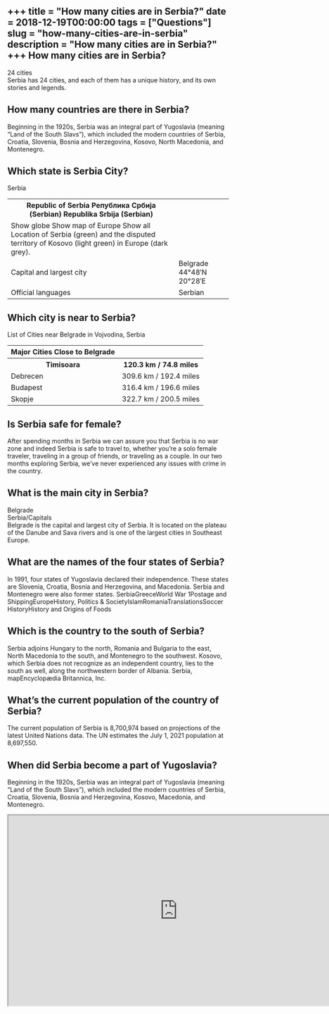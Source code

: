 +++
title = "How many cities are in Serbia?"
date = 2018-12-19T00:00:00
tags = ["Questions"]
slug = "how-many-cities-are-in-serbia"
description = "How many cities are in Serbia?"
+++
How many cities are in Serbia?
------------------------------

24 cities  
Serbia has 24 cities, and each of them has a unique history, and its own stories and legends.

How many countries are there in Serbia?
---------------------------------------

Beginning in the 1920s, Serbia was an integral part of Yugoslavia (meaning “Land of the South Slavs”), which included the modern countries of Serbia, Croatia, Slovenia, Bosnia and Herzegovina, Kosovo, North Macedonia, and Montenegro.

Which state is Serbia City?
---------------------------

Serbia

<table><tr><th>Republic of Serbia Република Србија (Serbian) Republika Srbija (Serbian)</th></tr><tr><td>Show globe Show map of Europe Show all Location of Serbia (green) and the disputed territory of Kosovo (light green) in Europe (dark grey).</td></tr><tr><td>Capital and largest city</td><td>Belgrade 44°48′N 20°28′E</td></tr><tr><td>Official languages</td><td>Serbian</td></tr></table>

Which city is near to Serbia?
-----------------------------

List of Cities near Belgrade in Vojvodina, Serbia

<table><tr><th>Major Cities Close to Belgrade</th></tr><tr><th>Timisoara</th><th>120.3 km / 74.8 miles</th></tr><tr><td>Debrecen</td><td>309.6 km / 192.4 miles</td></tr><tr><td>Budapest</td><td>316.4 km / 196.6 miles</td></tr><tr><td>Skopje</td><td>322.7 km / 200.5 miles</td></tr></table>

Is Serbia safe for female?
--------------------------

After spending months in Serbia we can assure you that Serbia is no war zone and indeed Serbia is safe to travel to, whether you’re a solo female traveler, traveling in a group of friends, or traveling as a couple. In our two months exploring Serbia, we’ve never experienced any issues with crime in the country.

What is the main city in Serbia?
--------------------------------

Belgrade  
Serbia/Capitals  
Belgrade is the capital and largest city of Serbia. It is located on the plateau of the Danube and Sava rivers and is one of the largest cities in Southeast Europe.

What are the names of the four states of Serbia?
------------------------------------------------

In 1991, four states of Yugoslavia declared their independence. These states are Slovenia, Croatia, Bosnia and Herzegovina, and Macedonia. Serbia and Montenegro were also former states. SerbiaGreeceWorld War 1Postage and ShippingEuropeHistory, Politics &amp; SocietyIslamRomaniaTranslationsSoccer HistoryHistory and Origins of Foods

Which is the country to the south of Serbia?
--------------------------------------------

Serbia adjoins Hungary to the north, Romania and Bulgaria to the east, North Macedonia to the south, and Montenegro to the southwest. Kosovo, which Serbia does not recognize as an independent country, lies to the south as well, along the northwestern border of Albania. Serbia, mapEncyclopædia Britannica, Inc.

What’s the current population of the country of Serbia?
-------------------------------------------------------

The current population of Serbia is 8,700,974 based on projections of the latest United Nations data. The UN estimates the July 1, 2021 population at 8,697,550.

When did Serbia become a part of Yugoslavia?
--------------------------------------------

Beginning in the 1920s, Serbia was an integral part of Yugoslavia (meaning “Land of the South Slavs”), which included the modern countries of Serbia, Croatia, Slovenia, Bosnia and Herzegovina, Kosovo, Macedonia, and Montenegro.

<iframe allow="accelerometer; autoplay; clipboard-write; encrypted-media; gyroscope; picture-in-picture" allowfullscreen="" class="__youtube_prefs__  epyt-is-override  no-lazyload" data-no-lazy="1" data-origheight="433" data-origwidth="770" data-skipgform_ajax_framebjll="" height="433" id="_ytid_80290" loading="lazy" src="https://www.youtube.com/embed/1pxrIj9Xyps?enablejsapi=1&autoplay=0&cc_load_policy=0&cc_lang_pref=&iv_load_policy=1&loop=0&modestbranding=0&rel=1&fs=1&playsinline=0&autohide=2&theme=dark&color=red&controls=1&" title="YouTube player" width="770"></iframe>